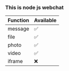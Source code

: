 ### This is node js webchat
Function | Available
----- | -----
message | :white_check_mark:
file | :white_check_mark:
photo | :white_check_mark:
video | :white_check_mark:
iframe | :x: